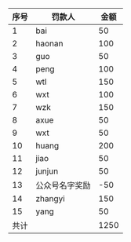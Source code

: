 |序号|罚款人|金额
|---- | ------ | --|
|1|bai| 50
|2|haonan|100
|3|guo|50
|4|peng|100
|5|wtl|150
|6|wxt|100
|7|wzk|150
|8|axue|50
|9|wxt|50
|10|huang|200
|11|jiao|50
|12|junjun|50
|13|公众号名字奖励|-50
|14|zhangyi|150
|15|yang|50
|共计||1250
